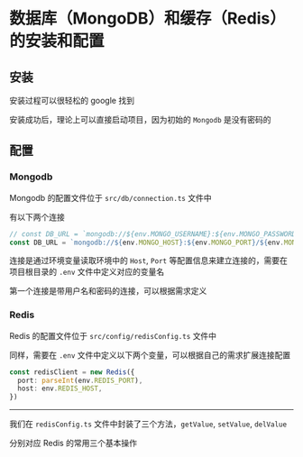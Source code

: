 # 数据库（MongoDB）和缓存（Redis）的安装和配置

## 安装

安装过程可以很轻松的 google 找到

安装成功后，理论上可以直接启动项目，因为初始的 `Mongodb` 是没有密码的

## 配置

### Mongodb

Mongodb 的配置文件位于 `src/db/connection.ts` 文件中

有以下两个连接

``` typescript
// const DB_URL = `mongodb://${env.MONGO_USERNAME}:${env.MONGO_PASSWORD}@${env.MONGO_HOSTNAME}:${env.MONGO_PORT}/${env.DB_NAME}`
const DB_URL = `mongodb://${env.MONGO_HOST}:${env.MONGO_PORT}/${env.MONGO_DB}`
```

连接是通过环境变量读取环境中的 `Host`, `Port` 等配置信息来建立连接的，需要在项目根目录的 `.env` 文件中定义对应的变量名

第一个连接是带用户名和密码的连接，可以根据需求定义

### Redis

Redis 的配置文件位于 `src/config/redisConfig.ts` 文件中

同样，需要在 `.env` 文件中定义以下两个变量，可以根据自己的需求扩展连接配置

``` typescript
const redisClient = new Redis({
  port: parseInt(env.REDIS_PORT),
  host: env.REDIS_HOST,
})
```

---

我们在 `redisConfig.ts` 文件中封装了三个方法，`getValue`, `setValue`, `delValue`

分别对应 Redis 的常用三个基本操作
